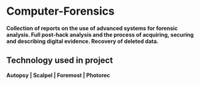# Computer-Forensics
**Collection of reports on the use of advanced systems for forensic analysis. Full post-hack analysis and the process of acquiring, securing and describing digital evidence. Recovery of deleted data.**

## Technology used in project
**Autopsy | Scalpel | Foremost | Photorec**
